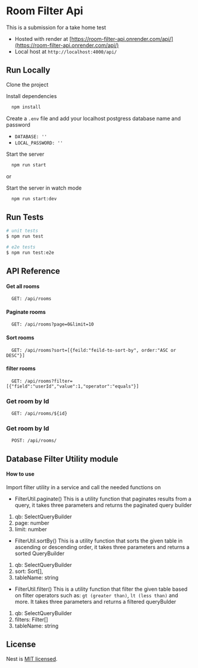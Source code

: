 # Room Filter Api

This is a submission for a take home test

- Hosted with render at [https://room-filter-api.onrender.com/api/](https://room-filter-api.onrender.com/api/)
- Local host at `http://localhost:4000/api/`

## Run Locally

Clone the project

Install dependencies

```bash
  npm install
```

Create a `.env` file and add your localhost postgress database name and password

- `DATABASE: ''`
- `LOCAL_PASSWORD: ''`

Start the server

```bash
  npm run start
```

or

Start the server in watch mode

```bash
  npm run start:dev
```

## Run Tests

```bash
# unit tests
$ npm run test

# e2e tests
$ npm run test:e2e

```

## API Reference

#### Get all rooms

```
  GET: /api/rooms
```

#### Paginate rooms

```
  GET: /api/rooms?page=0&limit=10
```

#### Sort rooms

```
  GET: /api/rooms?sort=[{feild:"feild-to-sort-by", order:"ASC or DESC"}]
```

#### filter rooms

```
  GET: /api/rooms?filter=[{"field":"userId","value":1,"operator":"equals"}]
```

### Get room by Id

```
  GET: /api/rooms/${id}
```

### Get room by Id

```
  POST: /api/rooms/
```

## Database Filter Utility module

#### How to use

Import filter utility in a service and call the needed functions on

- FilterUtil.paginate()
  This is a utility function that paginates results from a query, it takes three parameters and returns the paginated query builder

1. qb: SelectQueryBuilder
2. page: number
3. limit: number

- FilterUtil.sortBy()
  This is a utility function that sorts the given table in ascending or descending order, it takes three parameters and returns a sorted QueryBuilder

1. qb: SelectQueryBuilder
2. sort: Sort[],
3. tableName: string

- FilterUtil.filter()
  This is a utility function that filter the given table based on filter operators such as: `gt (greater than)`, `lt (less than)` and more. It takes three parameters and returns a filtered queryBulder

1. qb: SelectQueryBuilder
2. filters: Filter[]
3. tableName: string

## License

Nest is [MIT licensed](LICENSE).
